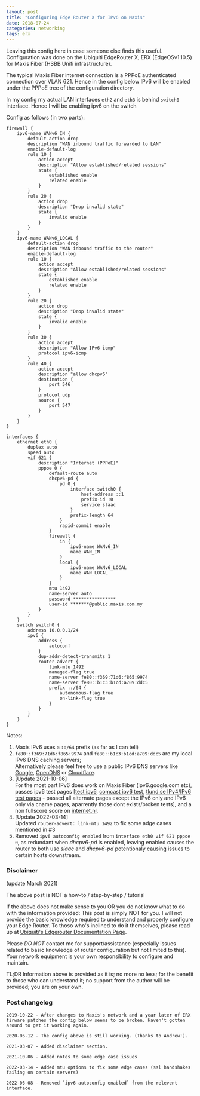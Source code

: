 ```yaml
---
layout: post
title: "Configuring Edge Router X for IPv6 on Maxis"
date: 2018-07-24 
categories: networking
tags: erx
---
```


Leaving this config here in case someone else finds this useful. Configuration was done on the Ubiquiti EdgeRouter X, ERX (EdgeOSv1.10.5) for Maxis Fiber (HSBB Unifi infrastructure).

The typical Maxis Fiber internet connection is a PPPoE authenticated connection over VLAN 621. Hence in the config below IPv6 will be enabled under the PPPoE tree of the configuration directory.

In my config my actual LAN interfaces `eth2` and `eth3` is behind `switch0` interface. Hence I will be enabling ipv6 on the switch

Config as follows (in two parts):

    firewall {
        ipv6-name WANv6_IN {
            default-action drop
            description "WAN inbound traffic forwarded to LAN"
            enable-default-log
            rule 10 {
                action accept
                description "Allow established/related sessions"
                state {
                    established enable
                    related enable
                }
            }
            rule 20 {
                action drop
                description "Drop invalid state"
                state {
                    invalid enable
                }
            }
        }
        ipv6-name WANv6_LOCAL {
            default-action drop
            description "WAN inbound traffic to the router"
            enable-default-log
            rule 10 {
                action accept
                description "Allow established/related sessions"
                state {
                    established enable
                    related enable
                }
            }
            rule 20 {
                action drop
                description "Drop invalid state"
                state {
                    invalid enable
                }
            }
            rule 30 {
                action accept
                description "Allow IPv6 icmp"
                protocol ipv6-icmp
            }
            rule 40 {
                action accept
                description "allow dhcpv6"
                destination {
                    port 546
                }
                protocol udp
                source {
                    port 547
                }
            }
        }
    }

    interfaces {
        ethernet eth0 {
            duplex auto
            speed auto
            vif 621 {
                description "Internet (PPPoE)"
                pppoe 0 {
                    default-route auto
                    dhcpv6-pd {
                        pd 0 {
                            interface switch0 {
                                host-address ::1
                                prefix-id :0
                                service slaac
                            }
                            prefix-length 64
                        }
                        rapid-commit enable
                    }
                    firewall {
                        in {
                            ipv6-name WANv6_IN
                            name WAN_IN
                        }
                        local {
                            ipv6-name WANv6_LOCAL
                            name WAN_LOCAL
                        }
                    }
                    mtu 1492
                    name-server auto
                    password ****************
                    user-id *******@public.maxis.com.my
                }
            }
        }
        switch switch0 {
            address 10.0.0.1/24
            ipv6 {
                address {
                    autoconf
                }
                dup-addr-detect-transmits 1
                router-advert {
                    link-mtu 1492
                    managed-flag true
                    name-server fe80::f369:71d6:f865:9974
                    name-server fe80::b1c3:b1cd:a709:ddc5
                    prefix ::/64 {
                        autonomous-flag true
                        on-link-flag true
                    }
                }
            }
        }
    }

Notes: 
1.   Maxis IPv6 uses a `::/64` prefix (as far as I can tell)
2.   `fe80::f369:71d6:f865:9974` and `fe80::b1c3:b1cd:a709:ddc5` are my local IPv6 DNS caching servers;    
Alternatively please feel free to use a public IPv6 DNS servers like [Google](https://developers.google.com/speed/public-dns/docs/using), [OpenDNS](https://www.opendns.com/about/innovations/ipv6/) or [Cloudflare](https://developers.cloudflare.com/1.1.1.1/setting-up-1.1.1.1/).
3. [Update 2021-10-06]    
   For the most part IPv6 does work on Maxis Fiber (ipv6.google.com etc), passes ipv6 test pages [[test ipv6][], [comcast ipv6 test][], [tlund.se IPv4/IPv6 test pages][] - passed all alternate pages except the IPv6 only and IPv6 only via cname pages, aparrently those dont exists/broken tests], and a non fullscore score on [internet.nl][].
4. [Update 2022-03-14]    
   Updated `router-advert: link-mtu 1492` to fix some adge cases mentioned in #3
5. Removed `ipv6 autoconfig enabled` from `interface eth0 vif 621 pppoe 0`, as redundant when *dhcpv6-pd* is enabled, leaving enabled causes the router to both use *slaac* and *dhcpv6-pd* potentionaly causing issues to certain hosts downstream.


[test ipv6]: https://test-ipv6.com/
[comcast ipv6 test]:http://test-ipv6.comcast.net/
[tlund.se IPv4/IPv6 test pages]: http://ipv4.tlund.se/
[internet.nl]: https://en.internet.nl/

### Disclaimer
(update March 2021)

The above post is NOT a how-to / step-by-step / tutorial

If the above does not make sense to you OR you do not know what to do with the information provided: This post is simply NOT for you. I will not provide the basic knowledge required to understand and properly configure your Edge Router. To thoso who's inclined to do it themselves, please read up at [Ubiquiti's Edgerouter Documentation Page](https://help.ui.com/hc/en-us/sections/360008075214-EdgeRouter). 

Please *DO NOT* contact me for support/assistance (especially issues related to basic knowledge of router configuration but not limited to this). Your network equipment is your own responsibility to configure and maintain.

TL;DR Information above is provided as it is; no more no less; for the benefit to those who can understand it; no support from the author will be provided; you are on your own.

### Post changelog

    2019-10-22 - After changes to Maxis's network and a year later of ERX firware patches the config below seems to be broken. Haven't gotten around to get it working again.
    
    2020-06-12 - The config above is still working. (Thanks to Andrew!).

    2021-03-07 - Added disclaimer section.
    
    2021-10-06 - Added notes to some edge case issues
    
    2022-03-14 - Added mtu options to fix some edge cases (ssl handshakes failing on certain servers)
    
    2022-06-08 - Removed `ipv6 autoconfig enabled` from the relevent interface.
